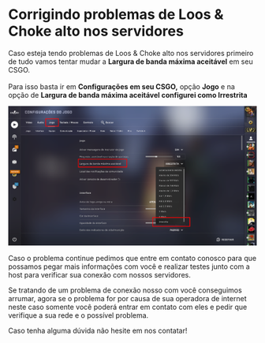 # Corrigindo problemas de Loos & Choke alto nos servidores

Caso esteja tendo problemas de Loos & Choke alto nos servidores primeiro de tudo vamos tentar mudar a **Largura de banda máxima aceitável** em seu CSGO.\
\
Para isso basta ir em **Configurações em seu CSGO,** opção **Jogo** e na opção de **Largura de banda máxima aceitável **configurei como** Irrestrita**

![Configurando largura de banda máxima aceitável como Irrestrita](<../.gitbook/assets/image (22).png>)

Caso o problema continue pedimos que entre em contato conosco para que possamos pegar mais informações com você e realizar testes junto com a host para verificar sua conexão com nossos servidores.

Se tratando de um problema de conexão nosso com você conseguimos arrumar, agora se o problema for por causa de sua operadora de internet neste caso somente você poderá entrar em contato com eles e pedir que verifique a sua rede e o possível problema.

Caso tenha alguma dúvida não hesite em nos contatar!
